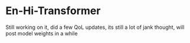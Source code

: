 # En-Hi-Transformer
Still working on it, did a few QoL updates, its still a lot of jank thought, will post model weights in a while
